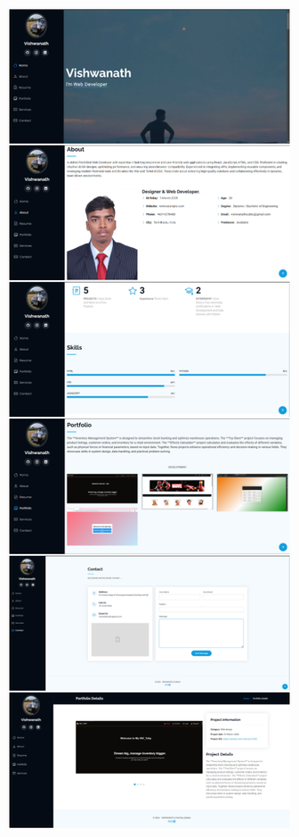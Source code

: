 <img src="https://github.com/vishwa010305/portfolio_Pro/blob/main/pics/Screenshot%202025-01-03%20191705.png">
<img src="https://github.com/vishwa010305/portfolio_Pro/blob/main/pics/Screenshot%202025-01-03%20191734.png">
<img src="https://github.com/vishwa010305/portfolio_Pro/blob/main/pics/Screenshot%202025-01-03%20191753.png">
<img src="https://github.com/vishwa010305/portfolio_Pro/blob/main/pics/Screenshot%202025-01-03%20191827.png">
<img src="https://github.com/vishwa010305/portfolio_Pro/blob/main/pics/Screenshot%202025-01-03%20191935.png">
<img src="https://github.com/vishwa010305/portfolio_Pro/blob/main/pics/Screenshot%202025-01-03%20192046.png">
